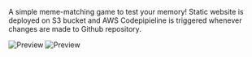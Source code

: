 A simple meme-matching game to test your memory!
Static website is deployed on S3 bucket and AWS Codepipieline is triggered whenever changes are made to Github repository.

![Preview](https://github.com/jhanaviB/Meme-ory-game/image/readmeimage_1.png)
![Preview](https://github.com/jhanaviB/Meme-ory-game/image/readmeimage_2.png)
